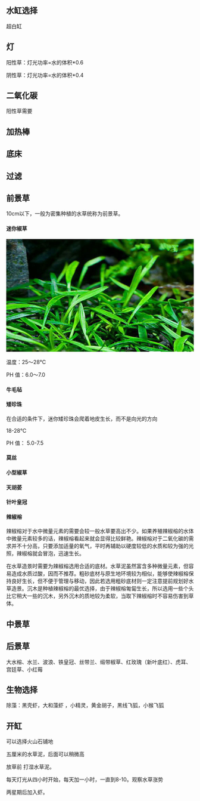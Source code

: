 ## 水缸选择

超白缸

## 灯

阳性草：灯光功率=水的体积*0.6

阴性草：灯光功率=水的体积*0.4

## 二氧化碳

阳性草需要

## 加热棒

## 底床

## 过滤

## 前景草

10cm以下，一般为密集种植的水草统称为前景草。

#### 迷你椒草

![img](shuicao/042335zn594nz60m8udum2.jpg)

温度：25～28℃

PH  值：6.0～7.0

#### 牛毛毡

#### 矮珍珠

在合适的条件下，迷你矮珍珠会爬着地皮生长，而不是向光的方向

18-28℃

PH 值： 5.0-7.5

#### 莫丝

#### 小型椒草

#### 天胡荽

#### 针叶皇冠

#### 辣椒榕

辣椒榕对于水中微量元素的需要会较一般水草要高出不少。如果养殖辣椒榕的水体中微量元素较多的话，辣椒榕看起来就会显得比较鲜艳。辣椒榕对于二氧化碳的需求并不十分高，只要添加适量的氧气，平时再辅助以硬度较低的水质和较为强的光照，辣椒榕就会冒泡，迅速生长。

在水草造景时需要为辣椒榕选用合适的底材。水草泥虽然富含多种微量元素，但容易造成水质过酸，因而不推荐。粗砂底材与原生地环境较为相似，能够使辣椒榕保持良好生长，但不便于管理与移动，因此若选用粗砂底材则一定注意提前规划好水草造景。沉木是种植辣椒榕的最优选择，由于辣椒榕匍匐生长，所以选用一些个头比它稍大一些的沉木，另外沉木的质地较为柔软，当取下辣椒榕时不容易伤害到草体。

## 中景草

## 后景草

大水榕、水兰、波浪、铁皇冠、丝带兰、缎带椒草、红玫瑰（新叶底红）、虎耳、宫廷草、小红莓

## 生物选择

除藻：黑壳虾，大和藻虾 ，小精灵，黄金胡子，黑线飞狐，小猴飞狐

## 开缸

可以选择火山石铺地

五厘米的水草泥，后面可以稍微高

放草前 打湿水草泥。

每天灯光从四小时开始，每天加一小时，一直到8-10。观察水草涨势

两星期后加入虾。
